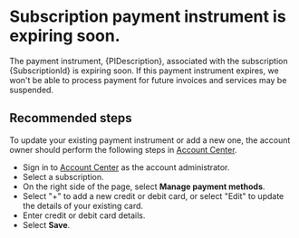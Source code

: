 <properties
	pageTitle="Payment Instrument is expiring soon"
	description="Payment Instrument associated to this subscription is expiring soon"
	infoBubbleText="Subscription payment instrument is expiring soon. See details on the right."
	service="azure-billing"
	resource="billing"
	authors="qianz-msft"
	displayOrder=""
	articleId="SubsPIExpiringSoon_35EC1178-BCA8-4EC2-A868-C3D17A309F85"
	diagnosticScenario="PIExpirationInsight"
	selfHelpType="diagnostics"
	supportTopicIds="32454856"
	resourceTags=""
	productPesIds="15659"
	cloudEnvironments="public"
/>

# Subscription payment instrument is expiring soon.

The payment instrument, {PIDescription}, associated with the subscription {SubscriptionId} is expiring soon. If this payment instrument expires, we won't be able to process payment for future invoices and services may be suspended.

## **Recommended steps**

To update your existing payment instrument or add a new one, the account owner should perform the following steps in [Account Center](https://account.windowsazure.com/Subscriptions).  
* Sign in to [Account Center](https://account.windowsazure.com/Subscriptions) as the account administrator.
* Select a subscription.
* On the right side of the page, select **Manage payment methods**.
* Select "+" to add a new credit or debit card, or select "Edit" to update the details of your existing card.
* Enter credit or debit card details.
* Select **Save**.